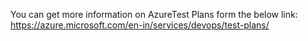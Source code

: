 You can get more information on AzureTest Plans form the below link:
https://azure.microsoft.com/en-in/services/devops/test-plans/

